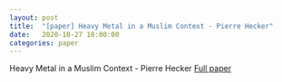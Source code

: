 ```yaml
---
layout: post
title:  "[paper] Heavy Metal in a Muslim Context - Pierre Hecker"
date:   2020-10-27 10:00:00
categories: paper
---
```


Heavy Metal in a Muslim Context - Pierre Hecker  [Full paper](https://openaccess.leidenuniv.nl/bitstream/handle/1887/17007/ISIM_16_Heavy_Metal_in_a_Muslim_Context.pdf?sequence=1)

